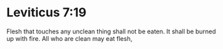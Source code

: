 # Leviticus 7:19

Flesh that touches any unclean thing shall not be eaten. It shall be burned up with fire. All who are clean may eat flesh,
